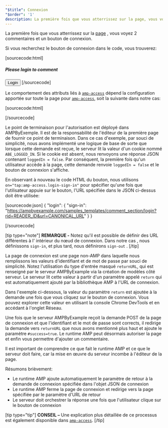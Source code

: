 ```yaml
---
"$title": Connexion
"$order": '1'
description: La première fois que vous atterrissez sur la page, vous voyez 2 commentaires et un bouton de connexion. Si vous recherchez le bouton de connexion dans le code, vous trouverez ...
---
```


La première fois que vous atterrissez sur la [page](../../../../documentation/examples/previews/Comment_Section.html) , vous voyez 2 commentaires et un bouton de connexion.

<amp-img src="/static/img/login-button.jpg" alt="Login button" height="290" width="300"></amp-img>

Si vous recherchez le bouton de connexion dans le code, vous trouverez:

[sourcecode:html]
<span amp-access="NOT loggedIn" role="button" tabindex="0" amp-access-hide>
  <h5>Please login to comment</h5>
  <button on="tap:amp-access.login-sign-in" class="button-primary comment-button">Login</button>
</span>
[/sourcecode]

Le comportement des attributs liés à [`amp-access`](../../../../documentation/components/reference/amp-access.md) dépend la configuration apportée sur toute la page pour [`amp-access`](../../../../documentation/components/reference/amp-access.md), soit la suivante dans notre cas:

[sourcecode:html]
<script id="amp-access" type="application/json">
  {
    "authorization": "https://ampbyexample.com/samples_templates/comment_section/authorization?rid=READER_ID&url=CANONICAL_URL&ref=DOCUMENT_REFERRER&_=RANDOM",
    "noPingback": "true",
    "login": {
      "sign-in": "https://ampbyexample.com/samples_templates/comment_section/login?rid=READER_ID&url=CANONICAL_URL",
      "sign-out": "https://ampbyexample.com/samples_templates/comment_section/logout"
    },
    "authorizationFallbackResponse": {
      "error": true,
      "loggedIn": false
    }
  }
</script>
[/sourcecode]

Le point de terminaison pour l'autorisation est déployé dans AMPByExemple. Il est de la responsabilité de l'éditeur de la première page de fournir ce point de terminaison. Dans ce cas d'exemple, par souci de simplicité, nous avons implémenté une logique de base de sorte que lorsque cette demande est reçue, le serveur lit la valeur d'un cookie nommé `ABE_LOGGED_IN`. Si le cookie est absent, nous renvoyons une réponse JSON contenant `loggedIn = false`. Par conséquent, la première fois qu'un utilisateur accède à la page, cette demande renvoie `loggedIn = false` et le bouton de connexion s'affiche.

En observant à nouveau le code HTML du bouton, nous utilisons `on="tap:amp-access.login-sign-in"` pour spécifier qu'une fois que l'utilisateur appuie sur le bouton, l'URL spécifiée dans le JSON ci-dessus doit être utilisée:

[sourcecode:json]
{
	"login": {
    "sign-in": "https://ampbyexample.com/samples_templates/comment_section/login?rid=READER_ID&url=CANONICAL_URL"
  }
}

[/sourcecode]

[tip type="note"] **REMARQUE -** Notez qu'il est possible de définir des URL différentes à l' intérieur du nœud de connexion. Dans notre cas , nous définissons `sign-in`, et plus tard, nous définirons `sign-out` . [/tip]

La page de connexion est une page non-AMP dans laquelle nous remplissons les valeurs d'identifiant et de mot de passe par souci de simplicité. Notez l'utilisation du type d'entrée masqué `returnURL`, qui est renseigné par le serveur AMPByExample via la création de modèles côté serveur. Le serveur lit cette valeur à partir d'un paramètre appelé `return` qui est automatiquement ajouté par la bibliothèque AMP à l'URL de connexion.

Dans l'exemple ci-dessous, la valeur du paramètre `return` est ajoutée à la demande une fois que vous cliquez sur le bouton de connexion. Vous pouvez explorer cette valeur en utilisant la console Chrome DevTools et en accédant à l'onglet Réseau.

<amp-img src="/static/img/return-parameter.jpg" alt="Return parameter" height="150" width="600"></amp-img>

Une fois que le serveur AMPByExample reçoit la demande POST de la page de connexion et que l'identifiant et le mot de passe sont corrects, il redirige la demande vers `returnURL` que nous avons mentionné plus haut et ajoute le paramètre `#success=true`. Le runtime AMP peut désormais autoriser la page et enfin vous permettre d'ajouter un commentaire.

Il est important de comprendre ce que fait le runtime AMP et ce que le serveur doit faire, car la mise en œuvre du serveur incombe à l'éditeur de la page.

Résumons brièvement:

- Le runtime AMP ajoute automatiquement le paramètre de retour à la demande de connexion spécifiée dans l'objet JSON de connexion
- Le runtime AMP ferme la page de connexion et redirige vers la page spécifiée par le paramètre d'URL de retour
- Le serveur doit orchestrer la réponse une fois que l'utilisateur clique sur le bouton de connexion

[tip type="tip"] **CONSEIL –** Une explication plus détaillée de ce processus est également disponible dans [`amp-access`](../../../../documentation/components/reference/amp-access.md). [/tip]
